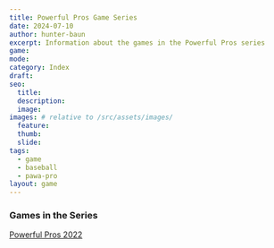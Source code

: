 ```yaml
---
title: Powerful Pros Game Series
date: 2024-07-10
author: hunter-baun
excerpt: Information about the games in the Powerful Pros series
game: 
mode: 
category: Index
draft: 
seo:
  title:
  description:
  image: 
images: # relative to /src/assets/images/
  feature:
  thumb: 
  slide:
tags:
  - game
  - baseball
  - pawa-pro
layout: game
---
```

### Games in the Series

[Powerful Pros 2022](/games/powerful-pros-2022)